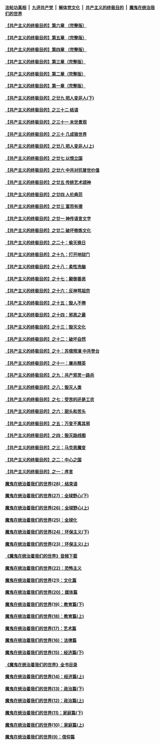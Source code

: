 ####  [法轮功真相](../../../../basic/blob/master/README.md?t=03301602) &nbsp;|&nbsp; [九评共产党](../../../../9ping.md/blob/master/README.md?t=03301602) &nbsp;|&nbsp; [解体党文化](../../../../jtdwh.md/blob/master/README.md?t=03301602)  &nbsp;|&nbsp; [共产主义的终极目的](../../../../gczydzjmd.md/blob/master/README.md?t=03301602) &nbsp;|&nbsp; [魔鬼在统治我们的世界](../../../../mgztzwmdsj.md/blob/master/README.md?t=03301602) 

#### [【共产主义的终极目的】第六章 （完整版）](../pages/nsc422/n11428913.md?t=03301602) 

#### [【共产主义的终极目的】第五章 （完整版）](../pages/nsc422/n11428912.md?t=03301602) 

#### [【共产主义的终极目的】第四章 （完整版）](../pages/nsc422/n11428907.md?t=03301602) 

#### [【共产主义的终极目的】第三章（完整版）](../pages/nsc422/n11428848.md?t=03301602) 

#### [【共产主义的终极目的】第二章（完整版）](../pages/nsc422/n11428831.md?t=03301602) 

#### [【共产主义的终极目的】第一章（完整版）](../pages/nsc422/n11417651.md?t=03301602) 

#### [【共产主义的终极目的】之廿九 把人变非人(下)](../pages/nsc422/n11344140.md?t=03301602) 

#### [【共产主义的终极目的】之三十二 结语](../pages/nsc422/n11360535.md?t=03301602) 

#### [【共产主义的终极目的】之三十一 末世景观](../pages/nsc422/n11351129.md?t=03301602) 

#### [【共产主义的终极目的】之三十 几成狼世界](../pages/nsc422/n11348280.md?t=03301602) 

#### [【共产主义的终极目的】之廿八 把人变非人(上)](../pages/nsc422/n11340492.md?t=03301602) 

#### [【共产主义的终极目的】之廿七 以恨立国](../pages/nsc422/n11336944.md?t=03301602) 

#### [【共产主义的终极目的】之廿六 中共对抗普世价值](../pages/nsc422/n11324785.md?t=03301602) 

#### [【共产主义的终极目的】之廿五 传统艺术颂神](../pages/nsc422/n11296396.md?t=03301602) 

#### [【共产主义的终极目的】之廿四 人伦典范](../pages/nsc422/n11296397.md?t=03301602) 

#### [【共产主义的终极目的】之廿三 富而有德](../pages/nsc422/n11283598.md?t=03301602) 

#### [【共产主义的终极目的】之廿一 神传语言文字](../pages/nsc422/n11263265.md?t=03301602) 

#### [【共产主义的终极目的】之廿二 破坏修炼文化](../pages/nsc422/n11245728.md?t=03301602) 

#### [【共产主义的终极目的】之二十：偷天换日](../pages/nsc422/n11238846.md?t=03301602) 

#### [【共产主义的终极目的】之十九：打开地狱门](../pages/nsc422/n11206376.md?t=03301602) 

#### [【共产主义的终极目的】之十八：柔性洗脑](../pages/nsc422/n11199994.md?t=03301602) 

#### [【共产主义的终极目的】之十七：颠倒善恶](../pages/nsc422/n11179782.md?t=03301602) 

#### [【共产主义的终极目的】之十六：反神骂祖宗](../pages/nsc422/n11166798.md?t=03301602) 

#### [【共产主义的终极目的】之十五：毁人不倦](../pages/nsc422/n11166792.md?t=03301602) 

#### [【共产主义的终极目的】之十四：邪恶之最](../pages/nsc422/n11150249.md?t=03301602) 

#### [【共产主义的终极目的】之十三：毁灭文化](../pages/nsc422/n11135227.md?t=03301602) 

#### [【共产主义的终极目的】之十二：破坏自然](../pages/nsc422/n11135214.md?t=03301602) 

#### [【共产主义的终极目的】之十：苏俄预演 中共登台](../pages/nsc422/n11118424.md?t=03301602) 

#### [【共产主义的终极目的】之十一：屠杀精英](../pages/nsc422/n11118442.md?t=03301602) 

#### [【共产主义的终极目的】之九：共产邪灵一路杀](../pages/nsc422/n11114139.md?t=03301602) 

#### [【共产主义的终极目的】之八：毁灭人类](../pages/nsc422/n11108503.md?t=03301602) 

#### [【共产主义的终极目的】之七：受苦的还是工农](../pages/nsc422/n11101809.md?t=03301602) 

#### [【共产主义的终极目的】之六：甜头和苦头](../pages/nsc422/n11096971.md?t=03301602) 

#### [【共产主义的终极目的】之五：万变不离其邪](../pages/nsc422/n11091285.md?t=03301602) 

#### [【共产主义的终极目的】之四：毁灭路线图](../pages/nsc422/n11086284.md?t=03301602) 

#### [【共产主义的终极目的】之三：马克思魔变](../pages/nsc422/n11061941.md?t=03301602) 

#### [【共产主义的终极目的】之二：中心之国](../pages/nsc422/n11047728.md?t=03301602) 

#### [【共产主义的终极目的】之一：序言](../pages/nsc422/n11086077.md?t=03301602) 

#### [魔鬼在统治着我们的世界(28)：结束语](../pages/nsc422/n10936246.md?t=03301602) 

#### [魔鬼在统治着我们的世界(27)：全球野心(下)](../pages/nsc422/n10928319.md?t=03301602) 

#### [魔鬼在统治着我们的世界(26)：全球野心(上)](../pages/nsc422/n10900318.md?t=03301602) 

#### [魔鬼在统治着我们的世界(25)：全球化](../pages/nsc422/n10788205.md?t=03301602) 

#### [魔鬼在统治着我们的世界(24)：环保主义(下)](../pages/nsc422/n10695307.md?t=03301602) 

#### [魔鬼在统治着我们的世界(23)：环保主义(上)](../pages/nsc422/n10688613.md?t=03301602) 

#### [《魔鬼在统治着我们的世界》音频下载](../pages/nsc422/n10635553.md?t=03301602) 

#### [魔鬼在统治着我们的世界(22)：恐怖主义](../pages/nsc422/n10614727.md?t=03301602) 

#### [魔鬼在统治着我们的世界(21)：文化篇](../pages/nsc422/n10597706.md?t=03301602) 

#### [魔鬼在统治着我们的世界(20)：媒体篇](../pages/nsc422/n10586579.md?t=03301602) 

#### [魔鬼在统治着我们的世界(19)：教育篇(下)](../pages/nsc422/n10564808.md?t=03301602) 

#### [魔鬼在统治着我们的世界(18)：教育篇(上)](../pages/nsc422/n10526970.md?t=03301602) 

#### [魔鬼在统治着我们的世界(17)：艺术篇](../pages/nsc422/n10499093.md?t=03301602) 

#### [魔鬼在统治着我们的世界(16)：法律篇](../pages/nsc422/n10485969.md?t=03301602) 

#### [魔鬼在统治着我们的世界(15)：经济篇(下)](../pages/nsc422/n10469975.md?t=03301602) 

#### [《魔鬼在统治着我们的世界》全书目录](../pages/nsc422/n10464261.md?t=03301602) 

#### [魔鬼在统治着我们的世界(14)：经济篇(上)](../pages/nsc422/n10457370.md?t=03301602) 

#### [魔鬼在统治着我们的世界(13)：政治篇(下)](../pages/nsc422/n10448270.md?t=03301602) 

#### [魔鬼在统治着我们的世界(12)：政治篇(上)](../pages/nsc422/n10444576.md?t=03301602) 

#### [魔鬼在统治着我们的世界(11)：家庭篇(下)](../pages/nsc422/n10440961.md?t=03301602) 

#### [魔鬼在统治着我们的世界(10)：家庭篇(上)](../pages/nsc422/n10435448.md?t=03301602) 

#### [魔鬼在统治着我们的世界(9)：信仰篇](../pages/nsc422/n10432159.md?t=03301602) 

